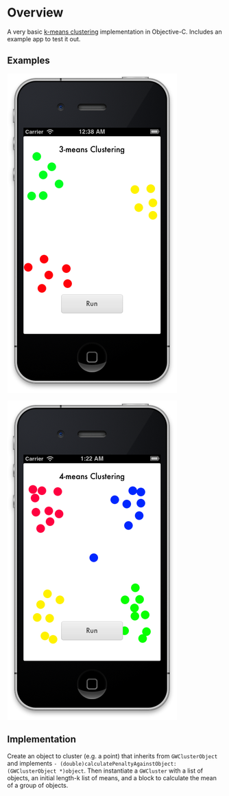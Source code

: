 # Overview
A very basic [k-means clustering](http://en.wikipedia.org/wiki/K-means_clustering) implementation in Objective-C.
Includes an example app to test it out.

## Examples
![Example 1](readme/example1.png)

![Example 2](readme/example2.png)

## Implementation
Create an object to cluster (e.g. a point) that inherits from `GWClusterObject` and implements `- (double)calculatePenaltyAgainstObject:(GWClusterObject *)object`.
Then instantiate a `GWCluster` with a list of objects, an initial length-k list of means, and a block to calculate the mean of a group of objects.
